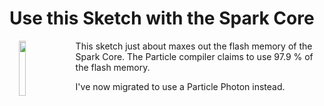 # Use this Sketch with the Spark Core
<img align="left" src="https://github.com/sparcules/Spark_Pixels/blob/master/Pics/spark_core.png" width="15%" height="15%" hspace="15" style="float: left">This sketch just about maxes out the flash memory of the Spark Core. The Particle compiler claims to use 97.9 % of the flash memory. 

I've now migrated to use a Particle Photon instead.
